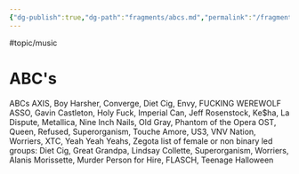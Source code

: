 ```yaml
---
{"dg-publish":true,"dg-path":"fragments/abcs.md","permalink":"/fragments/abcs/","created":"2024-12-23T22:03:41.256-05:00","updated":"2025-01-31T22:58:01.731-05:00"}
---
```


#topic/music 
# ABC's 

ABCs
AXIS, Boy Harsher, Converge, Diet Cig, Envy, FUCKING WEREWOLF ASSO, Gavin Castleton, Holy Fuck, Imperial Can, Jeff Rosenstock, Ke$ha, La Dispute, Metallica, Nine Inch Nails, Old Gray, Phantom of the Opera OST, Queen, Refused, Superorganism, Touche Amore, US3, VNV Nation, Worriers, XTC, Yeah Yeah Yeahs, Zegota
list of female or non binary led groups: Diet Cig, Great Grandpa, Lindsay Collette, Superorganism, Worriers, Alanis Morissette, Murder Person for Hire, FLASCH, Teenage Halloween